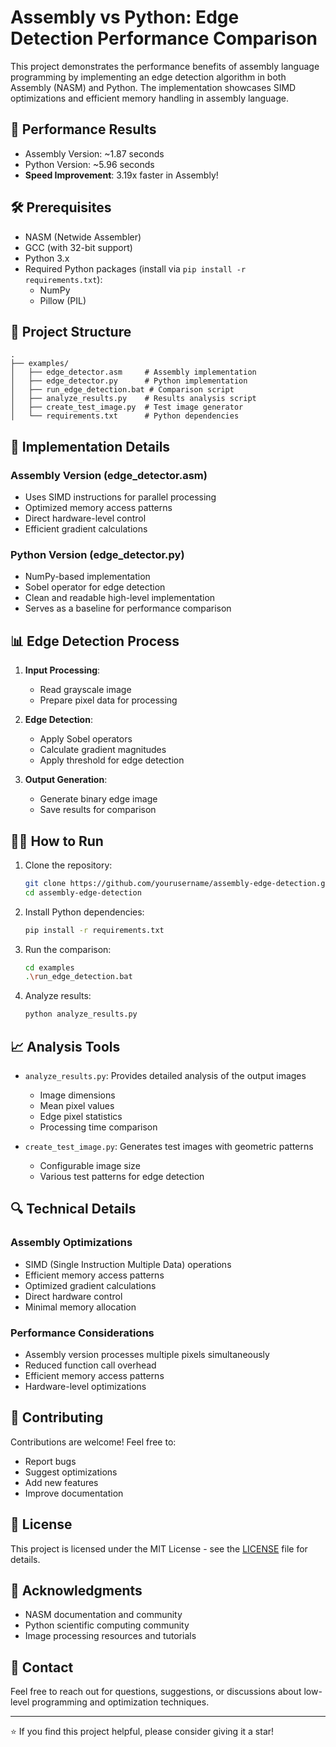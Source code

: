 # Assembly vs Python: Edge Detection Performance Comparison

This project demonstrates the performance benefits of assembly language programming by implementing an edge detection algorithm in both Assembly (NASM) and Python. The implementation showcases SIMD optimizations and efficient memory handling in assembly language.

## 🚀 Performance Results

- Assembly Version: ~1.87 seconds
- Python Version: ~5.96 seconds
- **Speed Improvement**: 3.19x faster in Assembly!

## 🛠️ Prerequisites

- NASM (Netwide Assembler)
- GCC (with 32-bit support)
- Python 3.x
- Required Python packages (install via `pip install -r requirements.txt`):
  - NumPy
  - Pillow (PIL)

## 📁 Project Structure

```
.
├── examples/
│   ├── edge_detector.asm     # Assembly implementation
│   ├── edge_detector.py      # Python implementation
│   ├── run_edge_detection.bat # Comparison script
│   ├── analyze_results.py    # Results analysis script
│   ├── create_test_image.py  # Test image generator
│   └── requirements.txt      # Python dependencies
```

## 🔧 Implementation Details

### Assembly Version (edge_detector.asm)
- Uses SIMD instructions for parallel processing
- Optimized memory access patterns
- Direct hardware-level control
- Efficient gradient calculations

### Python Version (edge_detector.py)
- NumPy-based implementation
- Sobel operator for edge detection
- Clean and readable high-level implementation
- Serves as a baseline for performance comparison

## 📊 Edge Detection Process

1. **Input Processing**:
   - Read grayscale image
   - Prepare pixel data for processing

2. **Edge Detection**:
   - Apply Sobel operators
   - Calculate gradient magnitudes
   - Apply threshold for edge detection

3. **Output Generation**:
   - Generate binary edge image
   - Save results for comparison

## 🏃‍♂️ How to Run

1. Clone the repository:
   ```bash
   git clone https://github.com/yourusername/assembly-edge-detection.git
   cd assembly-edge-detection
   ```

2. Install Python dependencies:
   ```bash
   pip install -r requirements.txt
   ```

3. Run the comparison:
   ```bash
   cd examples
   .\run_edge_detection.bat
   ```

4. Analyze results:
   ```bash
   python analyze_results.py
   ```

## 📈 Analysis Tools

- `analyze_results.py`: Provides detailed analysis of the output images
  - Image dimensions
  - Mean pixel values
  - Edge pixel statistics
  - Processing time comparison

- `create_test_image.py`: Generates test images with geometric patterns
  - Configurable image size
  - Various test patterns for edge detection

## 🔍 Technical Details

### Assembly Optimizations
- SIMD (Single Instruction Multiple Data) operations
- Efficient memory access patterns
- Optimized gradient calculations
- Direct hardware control
- Minimal memory allocation

### Performance Considerations
- Assembly version processes multiple pixels simultaneously
- Reduced function call overhead
- Efficient memory access patterns
- Hardware-level optimizations

## 🤝 Contributing

Contributions are welcome! Feel free to:
- Report bugs
- Suggest optimizations
- Add new features
- Improve documentation

## 📝 License

This project is licensed under the MIT License - see the [LICENSE](LICENSE) file for details.

## 🙏 Acknowledgments

- NASM documentation and community
- Python scientific computing community
- Image processing resources and tutorials

## 📧 Contact

Feel free to reach out for questions, suggestions, or discussions about low-level programming and optimization techniques.

---
⭐ If you find this project helpful, please consider giving it a star! 
